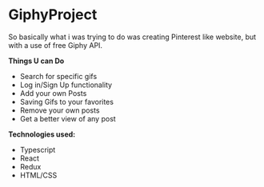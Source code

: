 # GiphyProject
So basically what i was trying to do was creating Pinterest like website, but with a use of free Giphy API.

**Things U can Do**

* Search for specific gifs
* Log in/Sign Up functionality
* Add your own Posts
* Saving Gifs to your favorites
* Remove your own posts
* Get a better view of any post


**Technologies used:**

* Typescript
* React
* Redux
* HTML/CSS









